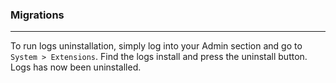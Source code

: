 ### Migrations

----------

To run logs uninstallation, simply log into your Admin section and go to `System > Extensions`.  Find the logs install and press the uninstall button.  Logs has now been uninstalled.
